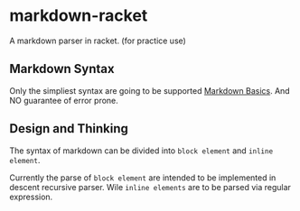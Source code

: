 # markdown-racket
A markdown parser in racket. (for practice use)

## Markdown Syntax
Only the simpliest syntax are going to be supported [Markdown
Basics](https://help.github.com/articles/markdown-basics/). And NO guarantee
of error prone.

## Design and Thinking

The syntax of markdown can be divided into `block element` and `inline
element`.

Currently the parse of `block element` are intended to be implemented in
descent recursive parser. Wile `inline elements` are to be parsed via regular
expression.
